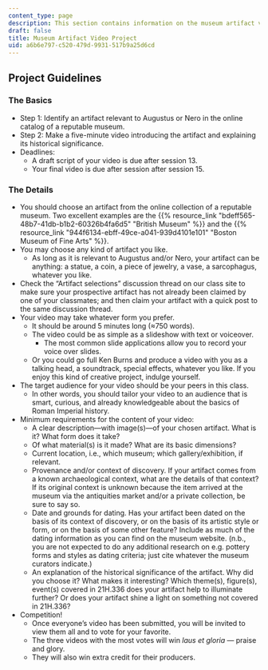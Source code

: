 ```yaml
---
content_type: page
description: This section contains information on the museum artifact video project.
draft: false
title: Museum Artifact Video Project
uid: a6b6e797-c520-479d-9931-517b9a25d6cd
---
```

## Project Guidelines

### The Basics

- Step 1: Identify an artifact relevant to Augustus or Nero in the online catalog of a reputable museum.
- Step 2: Make a five-minute video introducing the artifact and explaining its historical significance.
- Deadlines:
    - A draft script of your video is due after session 13.
    - Your final video is due after session after session 15.

### The Details

- You should choose an artifact from the online collection of a reputable museum. Two excellent examples are the {{% resource_link "bdeff565-48b7-41db-b1b2-60326b4fa6d5" "British Museum" %}} and the {{% resource_link "944f6134-ebff-49ce-a041-939d4101e101" "Boston Museum of Fine Arts" %}}.
- You may choose any kind of artifact you like.
    - As long as it is relevant to Augustus and/or Nero, your artifact can be anything: a statue, a coin, a piece of jewelry, a vase, a sarcophagus, whatever you like.
- Check the “Artifact selections” discussion thread on our class site to make sure your prospective artifact has not already been claimed by one of your classmates; and then claim your artifact with a quick post to the same discussion thread.
- Your video may take whatever form you prefer.
    - It should be around 5 minutes long (≈750 words).
    - The video could be as simple as a slideshow with text or voiceover.
        - The most common slide applications allow you to record your voice over slides.
    - Or you could go full Ken Burns and produce a video with you as a talking head, a soundtrack, special effects, whatever you like. If you enjoy this kind of creative project, indulge yourself.
- The target audience for your video should be your peers in this class.
    - In other words, you should tailor your video to an audience that is smart, curious, and already knowledgeable about the basics of Roman Imperial history.
- Minimum requirements for the content of your video:
    - A clear description—with image(s)—of your chosen artifact. What is it? What form does it take?
    - Of what material(s) is it made? What are its basic dimensions? 
    - Current location, i.e., which museum; which gallery/exhibition, if relevant.
    - Provenance and/or context of discovery. If your artifact comes from a known archaeological context, what are the details of that context? If its original context is unknown because the item arrived at the museum via the antiquities market and/or a private collection, be sure to say so.
    - Date and grounds for dating. Has your artifact been dated on the basis of its context of discovery, or on the basis of its artistic style or form, or on the basis of some other feature? Include as much of the dating information as you can find on the museum website. (n.b., you are not expected to do any additional research on e.g. pottery forms and styles as dating criteria; just cite whatever the museum curators indicate.)
    - An explanation of the historical significance of the artifact. Why did you choose it? What makes it interesting? Which theme(s), figure(s), event(s) covered in 21H.336 does your artifact help to illuminate further? Or does your artifact shine a light on something not covered in 21H.336?
- Competition!
    - Once everyone’s video has been submitted, you will be invited to view them all and to vote for your favorite.
    - The three videos with the most votes will win *laus et gloria —* praise and glory.
    - They will also win extra credit for their producers.